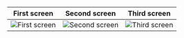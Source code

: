| First screen | Second screen | Third screen |
| ------------ | ------------- | ------------ |
| ![First screen](http://savepic.ru/12978250.png) | ![Second screen](http://savepic.ru/13026381.png) | ![Third screen](http://savepic.ru/13030477.png) |
